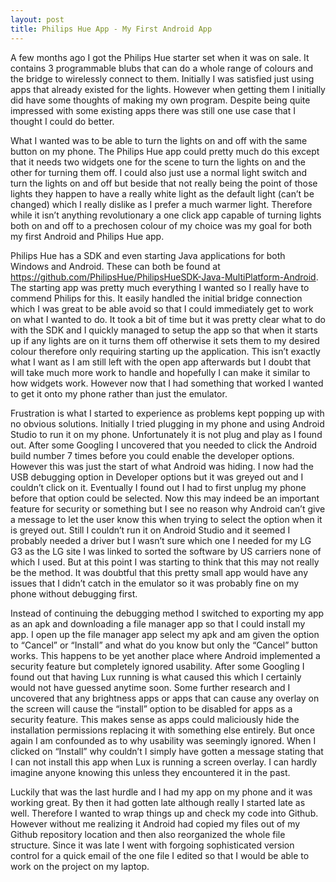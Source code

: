 ```yaml
---
layout: post
title: Philips Hue App - My First Android App
---
```


A few months ago I got the Philips Hue starter set when it was on sale. It contains 3 programmable blubs that can do a whole range of colours and the bridge to wirelessly connect to them. Initially I was satisfied just using apps that already existed for the lights. However when getting them I initially did have some thoughts of making my own program. Despite being quite impressed with some existing apps there was still one use case that I thought I could do better.

What I wanted was to be able to turn the lights on and off with the same button on my phone. The Philips Hue app could pretty much do this except that it needs two widgets one for the scene to turn the lights on and the other for turning them off. I could also just use a normal light switch and turn the lights on and off but beside that not really being the point of those lights they happen to have a really white light as the default light (can’t be changed) which I really dislike as I prefer a much warmer light. Therefore while it isn’t anything revolutionary a one click app capable of turning lights both on and off to a prechosen colour of my choice was my goal for both my first Android and Philips Hue app.

Philips Hue has a SDK and even starting Java applications for both Windows and Android. These can both be found at https://github.com/PhilipsHue/PhilipsHueSDK-Java-MultiPlatform-Android. The starting app was pretty much everything I wanted so I really have to commend Philips for this. It easily handled the initial bridge connection which I was great to be able avoid so that I could immediately get to work on what I wanted to do. It took a bit of time but it was pretty clear what to do with the SDK and I quickly managed to setup the app so that when it starts up if any lights are on it turns them off otherwise it sets them to my desired colour therefore only requiring starting up the application. This isn’t exactly what I want as I am still left with the open app afterwards but I doubt that will take much more work to handle and hopefully I can make it similar to how widgets work. However now that I had something that worked I wanted to get it onto my phone rather than just the emulator.

Frustration is what I started to experience as problems kept popping up with no obvious solutions. Initially I tried plugging in my phone and using Android Studio to run it on my phone. Unfortunately it is not plug and play as I found out. After some Googling I uncovered that you needed to click the Android build number 7 times before you could enable the developer options. However this was just the start of what Android was hiding. I now had the USB debugging option in Developer options but it was greyed out and I couldn’t click on it. Eventually I found out I had to first unplug my phone before that option could be selected. Now this may indeed be an important feature for security or something but I see no reason why Android can’t give a message to let the user know this when trying to select the option when it is greyed out. Still I couldn’t run it on Android Studio and it seemed I probably needed a driver but I wasn’t sure which one I needed for my LG G3 as the LG site I was linked to sorted the software by US carriers none of which I used. But at this point I was starting to think that this may not really be the method. It was doubtful that this pretty small app would have any issues that I didn’t catch in the emulator so it was probably fine on my phone without debugging first.

Instead of continuing the debugging method I switched to exporting my app as an apk and downloading a file manager app so that I could install my app. I open up the file manager app select my apk and am given the option to “Cancel” or “Install” and what do you know but only the “Cancel” button works. This happens to be yet another place where Android implemented a security feature but completely ignored usability. After some Googling I found out that having Lux running is what caused this which I certainly would not have guessed anytime soon. Some further research and I uncovered that any brightness apps or apps that can cause any overlay on the screen will cause the “install” option to be disabled for apps as a security feature. This makes sense as apps could maliciously hide the installation permissions replacing it with something else entirely. But once again I am confounded as to why usability was seemingly ignored. When I clicked on “Install” why couldn’t I simply have gotten a message stating that I can not install this app when Lux is running a screen overlay. I can hardly imagine anyone knowing this unless they encountered it in the past.

Luckily that was the last hurdle and I had my app on my phone and it was working great. By then it had gotten late although really I started late as well. Therefore I wanted to wrap things up and check my code into Github. However without me realizing it Android had copied my files out of my Github repository location and then also reorganized the whole file structure. Since it was late I went with forgoing sophisticated version control for a quick email of the one file I edited so that I would be able to work on the project on my laptop.
